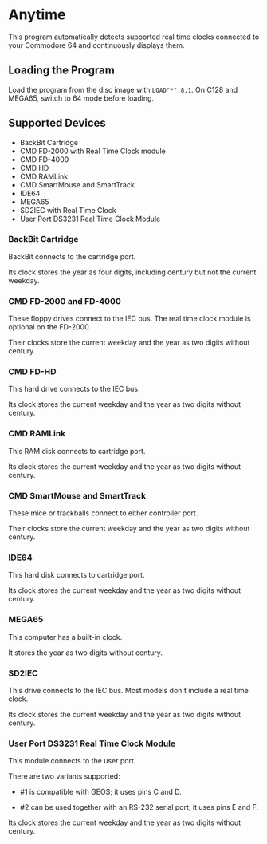 # Anytime

This program automatically detects supported real time clocks connected to your Commodore 64 and continuously displays them.

## Loading the Program

Load the program from the disc image with `LOAD"*",8,1`. On C128 and MEGA65, switch to 64 mode before loading.

## Supported Devices

- BackBit Cartridge
- CMD FD-2000 with Real Time Clock module
- CMD FD-4000
- CMD HD
- CMD RAMLink
- CMD SmartMouse and SmartTrack
- IDE64
- MEGA65
- SD2IEC with Real Time Clock
- User Port DS3231 Real Time Clock Module

### BackBit Cartridge

BackBit connects to the cartridge port. 

Its clock stores the year as four digits, including century but not the current weekday.

### CMD FD-2000 and FD-4000

These floppy drives connect to the IEC bus. The real time clock module is optional on the FD-2000.

Their clocks store the current weekday and the year as two digits without century.

### CMD FD-HD

This hard drive connects to the IEC bus.

Its clock stores the current weekday and the year as two digits without century.

### CMD RAMLink

This RAM disk connects to cartridge port.

Its clock stores the current weekday and the year as two digits without century.

### CMD SmartMouse and SmartTrack 

These mice or trackballs connect to either controller port.

Their clocks store the current weekday and the year as two digits without century.

### IDE64

This hard disk connects to cartridge port.

Its clock stores the current weekday and the year as two digits without century.

### MEGA65

This computer has a built-in clock.

It stores the year as two digits without century. 

### SD2IEC

This drive connects to the IEC bus. Most models don't include a real time clock.

Its clock stores the current weekday and the year as two digits without century.

### User Port DS3231 Real Time Clock Module

This module connects to the user port.

There are two variants supported: 

- #1 is compatible with GEOS; it uses pins C and D.

- #2 can be used together with an RS-232 serial port; it uses pins E and F.

Its clock stores the current weekday and the year as two digits without century.
